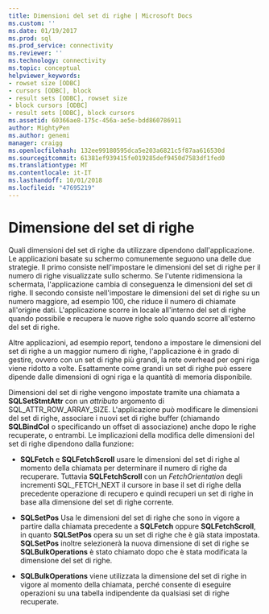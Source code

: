 ```yaml
---
title: Dimensioni del set di righe | Microsoft Docs
ms.custom: ''
ms.date: 01/19/2017
ms.prod: sql
ms.prod_service: connectivity
ms.reviewer: ''
ms.technology: connectivity
ms.topic: conceptual
helpviewer_keywords:
- rowset size [ODBC]
- cursors [ODBC], block
- result sets [ODBC], rowset size
- block cursors [ODBC]
- result sets [ODBC], block cursors
ms.assetid: 60366ae8-175c-456a-ae5e-bdd860786911
author: MightyPen
ms.author: genemi
manager: craigg
ms.openlocfilehash: 132ee99180595dca5e203a6821c5f87aa616530d
ms.sourcegitcommit: 61381ef939415fe019285def9450d7583df1fed0
ms.translationtype: MT
ms.contentlocale: it-IT
ms.lasthandoff: 10/01/2018
ms.locfileid: "47695219"
---
```

# <a name="rowset-size"></a>Dimensione del set di righe
Quali dimensioni del set di righe da utilizzare dipendono dall'applicazione. Le applicazioni basate su schermo comunemente seguono una delle due strategie. Il primo consiste nell'impostare le dimensioni del set di righe per il numero di righe visualizzate sullo schermo. Se l'utente ridimensiona la schermata, l'applicazione cambia di conseguenza le dimensioni del set di righe. Il secondo consiste nell'impostare le dimensioni del set di righe su un numero maggiore, ad esempio 100, che riduce il numero di chiamate all'origine dati. L'applicazione scorre in locale all'interno del set di righe quando possibile e recupera le nuove righe solo quando scorre all'esterno del set di righe.  
  
 Altre applicazioni, ad esempio report, tendono a impostare le dimensioni del set di righe a un maggior numero di righe, l'applicazione è in grado di gestire, ovvero con un set di righe più grandi, la rete overhead per ogni riga viene ridotto a volte. Esattamente come grandi un set di righe può essere dipende dalle dimensioni di ogni riga e la quantità di memoria disponibile.  
  
 Dimensioni del set di righe vengono impostate tramite una chiamata a **SQLSetStmtAttr** con un *attributo* argomento di SQL_ATTR_ROW_ARRAY_SIZE. L'applicazione può modificare le dimensioni del set di righe, associare i nuovi set di righe buffer (chiamando **SQLBindCol** o specificando un offset di associazione) anche dopo le righe recuperate, o entrambi. Le implicazioni della modifica delle dimensioni del set di righe dipendono dalla funzione:  
  
-   **SQLFetch** e **SQLFetchScroll** usare le dimensioni del set di righe al momento della chiamata per determinare il numero di righe da recuperare. Tuttavia **SQLFetchScroll** con un *FetchOrientation* degli incrementi SQL_FETCH_NEXT il cursore in base il set di righe della precedente operazione di recupero e quindi recuperi un set di righe in base alla dimensione del set di righe corrente.  
  
-   **SQLSetPos** Usa le dimensioni del set di righe che sono in vigore a partire dalla chiamata precedente a **SQLFetch** oppure **SQLFetchScroll**, in quanto **SQLSetPos** opera su un set di righe che è già stata impostata. **SQLSetPos** inoltre selezionerà la nuova dimensione di set di righe se **SQLBulkOperations** è stato chiamato dopo che è stata modificata la dimensione del set di righe.  
  
-   **SQLBulkOperations** viene utilizzata la dimensione del set di righe in vigore al momento della chiamata, perché consente di eseguire operazioni su una tabella indipendente da qualsiasi set di righe recuperate.
